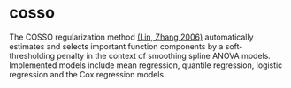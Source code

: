 # cosso

The COSSO regularization method [(Lin, Zhang 2006)](https://arxiv.org/abs/math/0702659) automatically
estimates and selects important function components by a
soft-thresholding penalty in the context of smoothing spline
ANOVA models. Implemented models include mean regression,
quantile regression, logistic regression and the Cox regression
models. 

